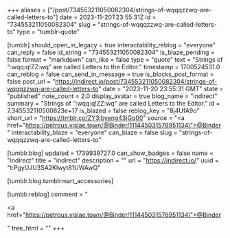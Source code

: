 +++
aliases = ["/post/734553211050082304/strings-of-wqqqzzwq-are-called-letters-to"]
date = 2023-11-20T23:55:31Z
id = "734553211050082304"
slug = "strings-of-wqqqzzwq-are-called-letters-to"
type = "tumblr-quote"

[tumblr]
should_open_in_legacy = true
interactability_reblog = "everyone"
can_reply = false
id_string = "734553211050082304"
is_blaze_pending = false
format = "markdown"
can_like = false
type = "quote"
text = "Strings of &ldquo;:wqq:q!ZZ:wq&rdquo; are called Letters to the Editor."
timestamp = 1700524531.0
can_reblog = false
can_send_in_message = true
is_blocks_post_format = false
post_url = "https://indirect.io/post/734553211050082304/strings-of-wqqqzzwq-are-called-letters-to"
date = "2023-11-20 23:55:31 GMT"
state = "published"
note_count = 2.0
display_avatar = true
blog_name = "indirect"
summary = "Strings of “:wqq:q!ZZ:wq” are called Letters to the Editor."
id = 7.345532110500823e+17
is_blazed = false
reblog_key = "8j4UfA9o"
short_url = "https://tmblr.co/ZY3jbyeng43jGq00"
source = "<a href=\"https://petrous.vislae.town/@Binder/111445031576951134\">@Binder</a>"
interactability_blaze = "everyone"
can_blaze = false
slug = "strings-of-wqqqzzwq-are-called-letters-to"

[tumblr.blog]
updated = 1739939727.0
can_show_badges = false
name = "indirect"
title = "indirect"
description = ""
url = "https://indirect.io/"
uuid = "t:PgyUJU3SA2Klwyt81UWAwQ"

[tumblr.blog.tumblrmart_accessories]

[tumblr.reblog]
comment = "<p><a href=\"https://petrous.vislae.town/@Binder/111445031576951134\">@Binder</a></p>"
tree_html = ""
+++
